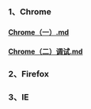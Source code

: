 
### 1、Chrome

#### [Chrome（一）.md](guide/浏览器/Chrome（一）.md)

#### [Chrome（二）调试.md](guide/浏览器/Chrome（二）调试.md)

### 2、Firefox

### 3、IE